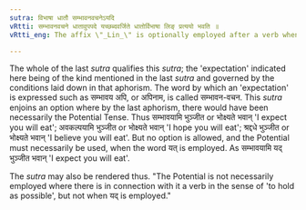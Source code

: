```yaml
---
sutra: विभाषा धातौ सम्भावनवचनेऽयदि
vRtti: सम्भावनवचने धातावुपपदे यच्छब्दवर्जिते धातोर्विभाषा लिङ् प्रत्ययो भवति ॥
vRtti_eng: The affix \"_Lin_\" is optionally employed after a verb when it has another verb which expresses \"expectation\", in construction with it, but not so when the word \"_yat_\" is used.

---
```

The whole of the last _sutra_ qualifies this _sutra_; the 'expectation' indicated here being of the kind mentioned in the last _sutra_ and governed by the conditions laid down in that aphorism. The word by which an 'expectation' is expressed such as सम्भावय अपि, or अपिनाम, is called सम्भावन-वचन. This _sutra_ enjoins an option where by the last aphorism, there would have been necessarily the Potential Tense. Thus सम्भावयामि भुञ्जीत or भोक्ष्यते भवान् 'I expect you will eat'; अवकल्पयामि भुञ्जीत or भोक्ष्यते भवान् 'I hope you will eat'; श्रद्दधे भुञ्जीत or भोक्ष्यते भवान् 'I believe you will eat'. But no option is allowed, and the Potential must necessarily be used, when the word यत् is employed. As सम्भावयामि यद् भुञ्जीत भवान् 'I expect you will eat'.

The _sutra_ may also be rendered thus. "The Potential is not necessarily employed where there is in connection with it a verb in the sense of 'to hold as possible', but not when यद् is employed."